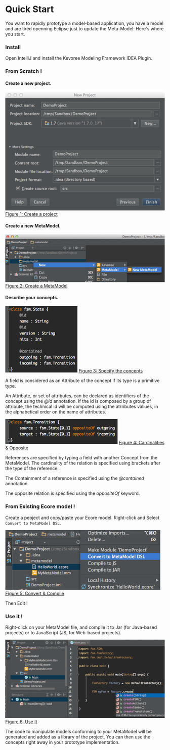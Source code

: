 # Quick Start

You want to rapidly prototype a model-based application, you have a model and are tired openning Eclipse just to update the Meta-Model: Here's where you start.

### Install
Open IntelliJ and install the Kevoree Modeling Framework IDEA Plugin.

### From Scratch !
#### Create a new project.

![createProj](../img/newProject.png)
[Figure 1: Create a project](id:fig-newProject)

#### Create a new MetaModel.
![createMM](../img/newMM.png)
[Figure 2: Create a MetaModel](id:fig-newMetaModel)

#### Describe your concepts.
![fields](../img/fieldsTypes.png)
[Figure 3: Specify the concepts](id:fig-fieldTypes)

A field is considered as an Attribute of the concept if its type is a primitive type.

An Attribute, or set of attributes, can be declared as identifiers of the concept using the *@id* annotation. If the id is composed by a group of attribute, the technical id will be computed using the atrributes valiues, in the alphabetical order on the name of attributes.

![cardOpp](../img/cardinalitiesAndOpposite.png)
[Figure 4: Cardinalities & Opposite](id:fig-cardOpp)

References are specified by typing a field with another Concept from the MetaModel. The cardinality of the relation is specified using brackets after the type of the reference.

The Containment of a reference is specified using the *@contained* annotation.

The opposite relation is specified using the *oppositeOf* keyword.


### From Existing Ecore model !

Create a peoject and copy/paste your Ecore model.
Right-click and Select `Convert to MetaModel DSL`.

![convComp](../img/convertAndCompile.png)
[Figure 5: Convert & Compile](id:fig-convertAndCompile)

Then Edit !


### Use it !

Right-click on your MetaModel file, and compile it to Jar (for Java-based projects) or to JavaScript (JS, for Web-based projects).


![useIt](../img/useIt.png)
[Figure 6: Use It](id:fig-useIt)

The code to manipulate models conforming to your MetaModel will be generated and added as a library of the project.
You can then use the concepts right away in your prototype implementation.



